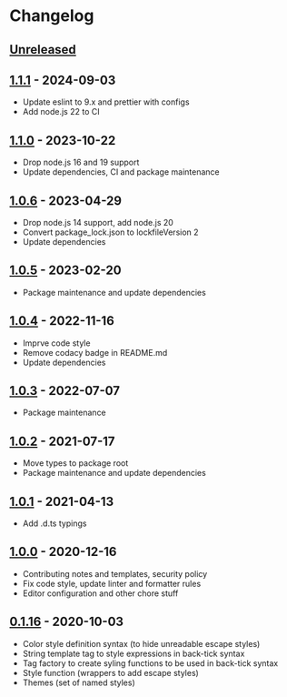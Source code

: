 # Changelog

## [Unreleased][unreleased]

## [1.1.1][] - 2024-09-03

- Update eslint to 9.x and prettier with configs
- Add node.js 22 to CI

## [1.1.0][] - 2023-10-22

- Drop node.js 16 and 19 support
- Update dependencies, CI and package maintenance

## [1.0.6][] - 2023-04-29

- Drop node.js 14 support, add node.js 20
- Convert package_lock.json to lockfileVersion 2
- Update dependencies

## [1.0.5][] - 2023-02-20

- Package maintenance and update dependencies

## [1.0.4][] - 2022-11-16

- Imprve code style
- Remove codacy badge in README.md
- Update dependencies

## [1.0.3][] - 2022-07-07

- Package maintenance

## [1.0.2][] - 2021-07-17

- Move types to package root
- Package maintenance and update dependencies

## [1.0.1][] - 2021-04-13

- Add .d.ts typings

## [1.0.0][] - 2020-12-16

- Contributing notes and templates, security policy
- Fix code style, update linter and formatter rules
- Editor configuration and other chore stuff

## [0.1.16][] - 2020-10-03

- Color style definition syntax (to hide unreadable escape styles)
- String template tag to style expressions in back-tick syntax
- Tag factory to create syling functions to be used in back-tick syntax
- Style function (wrappers to add escape styles)
- Themes (set of named styles)

[unreleased]: https://github.com/metarhia/concolor/compare/v1.1.1...HEAD
[1.1.1]: https://github.com/metarhia/concolor/compare/v1.1.0...v1.1.1
[1.1.0]: https://github.com/metarhia/concolor/compare/v1.0.6...v1.1.0
[1.0.6]: https://github.com/metarhia/concolor/compare/v1.0.5...v1.0.6
[1.0.5]: https://github.com/metarhia/concolor/compare/v1.0.4...v1.0.5
[1.0.4]: https://github.com/metarhia/concolor/compare/v1.0.3...v1.0.4
[1.0.3]: https://github.com/metarhia/concolor/compare/v1.0.2...v1.0.3
[1.0.2]: https://github.com/metarhia/concolor/compare/v1.0.1...v1.0.2
[1.0.1]: https://github.com/metarhia/concolor/compare/v1.0.0...v1.0.1
[1.0.0]: https://github.com/metarhia/concolor/compare/v0.1.16...v1.0.0
[0.1.16]: https://github.com/metarhia/concolor/releases/tag/v0.1.16
